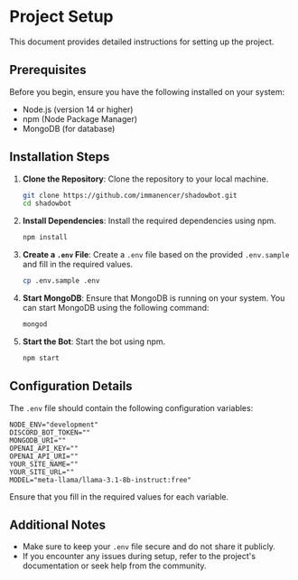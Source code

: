 # Project Setup

This document provides detailed instructions for setting up the project.

## Prerequisites

Before you begin, ensure you have the following installed on your system:

- Node.js (version 14 or higher)
- npm (Node Package Manager)
- MongoDB (for database)

## Installation Steps

1. **Clone the Repository**: Clone the repository to your local machine.
   ```sh
   git clone https://github.com/immanencer/shadowbot.git
   cd shadowbot
   ```

2. **Install Dependencies**: Install the required dependencies using npm.
   ```sh
   npm install
   ```

3. **Create a `.env` File**: Create a `.env` file based on the provided `.env.sample` and fill in the required values.
   ```sh
   cp .env.sample .env
   ```

4. **Start MongoDB**: Ensure that MongoDB is running on your system. You can start MongoDB using the following command:
   ```sh
   mongod
   ```

5. **Start the Bot**: Start the bot using npm.
   ```sh
   npm start
   ```

## Configuration Details

The `.env` file should contain the following configuration variables:

```env
NODE_ENV="development"
DISCORD_BOT_TOKEN=""
MONGODB_URI=""
OPENAI_API_KEY=""
OPENAI_API_URI=""
YOUR_SITE_NAME=""
YOUR_SITE_URL=""
MODEL="meta-llama/llama-3.1-8b-instruct:free"
```

Ensure that you fill in the required values for each variable.

## Additional Notes

- Make sure to keep your `.env` file secure and do not share it publicly.
- If you encounter any issues during setup, refer to the project's documentation or seek help from the community.
